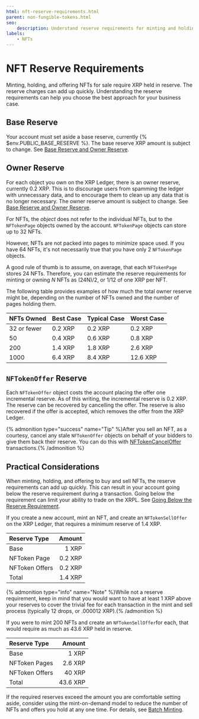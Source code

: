 ```yaml
---
html: nft-reserve-requirements.html
parent: non-fungible-tokens.html
seo:
    description: Understand reserve requirements for minting and holding NFTs.
labels:
    - NFTs
---
```

# NFT Reserve Requirements

Minting, holding, and offering NFTs for sale require XRP held in reserve. The reserve charges can add up quickly. Understanding the reserve requirements can help you choose the best approach for your business case.

## Base Reserve

Your account must set aside a base reserve, currently {% $env.PUBLIC_BASE_RESERVE %}. The base reserve XRP amount is subject to change. See [Base Reserve and Owner Reserve](../../accounts/reserves.md#base-reserve-and-owner-reserve).

## Owner Reserve

For each object you own on the XRP Ledger, there is an owner reserve, currently 0.2 XRP. This is to discourage users from spamming the ledger with unnecessary data, and to encourage them to clean up any data that is no longer necessary. The owner reserve amount is subject to change. See [Base Reserve and Owner Reserve](../../accounts/reserves.md#base-reserve-and-owner-reserve).

For NFTs, the _object_ does not refer to the individual NFTs, but to the `NFTokenPage` objects owned by the account. `NFTokenPage` objects can store up to 32 NFTs.

However, NFTs are not packed into pages to minimize space used. If you have 64 NFTs, it's not necessarily true that you have only 2 `NFTokenPage` objects.

A good rule of thumb is to assume, on average, that each `NFTokenPage` stores 24 NFTs.
Therefore, you can estimate the reserve requirements for minting or owning _N_ NFTs as (24N)/2, or 1/12 of one XRP per NFT.

The following table provides examples of how much the total owner reserve might be, depending on the number of NFTs owned and the number of pages holding them.

| NFTs Owned  | Best Case | Typical Case | Worst Case |
|:------------|:----------|:-------------|:-----------|
| 32 or fewer | 0.2 XRP   | 0.2 XRP      | 0.2 XRP    |
| 50          | 0.4 XRP   | 0.6 XRP      | 0.8 XRP    |
| 200         | 1.4 XRP   | 1.8 XRP      | 2.6 XRP    |
| 1000        | 6.4 XRP   | 8.4 XRP      | 12.6 XRP   |

<!-- RESERVES_REMINDER: update math if reserves change -->

## `NFTokenOffer` Reserve

Each `NFTokenOffer` object costs the account placing the offer one incremental reserve. As of this writing, the incremental reserve is 0.2 XRP. The reserve can be recovered by cancelling the offer. The reserve is also recovered if the offer is accepted, which removes the offer from the XRP Ledger.

{% admonition type="success" name="Tip" %}After you sell an NFT, as a courtesy, cancel any stale `NFTokenOffer` objects on behalf of your bidders to give them back their reserve. You can do this with [NFTokenCancelOffer](../../../references/protocol/transactions/types/nftokencanceloffer.md) transactions.{% /admonition %}

## Practical Considerations

When minting, holding, and offering to buy and sell NFTs, the reserve requirements can add up quickly. This can result in your account going below the reserve requirement during a transaction. Going below the requirement can limit your ability to trade on the XRPL. See [Going Below the Reserve Requirement](../../accounts/reserves.md#going-below-the-reserve-requirement).

If you create a new account, mint an NFT, and create an `NFTokenSellOffer` on the XRP Ledger, that requires a minimum reserve of 1.4 XRP.

| Reserve Type        | Amount  |
|:--------------------|--------:|
| Base                | 1 XRP   |
| NFToken Page        | 0.2 XRP |
| NFToken Offers      | 0.2 XRP |
| Total               | 1.4 XRP |

{% admonition type="info" name="Note" %}While not a reserve requirement, keep in mind that you would want to have at least 1 XRP above your reserves to cover the trivial fee for each transaction in the mint and sell process (typically 12 drops, or .000012 XRP).{% /admonition %}

If you were to mint 200 NFTs and create an `NFTokenSellOffer`for each, that would require as much as 43.6 XRP held in reserve.

| Reserve Type        | Amount  |
|:--------------------|--------:|
| Base                | 1 XRP   |
| NFToken Pages       | 2.6 XRP |
| NFToken Offers      | 40 XRP  |
| Total               | 43.6 XRP |

If the required reserves exceed the amount you are comfortable setting aside, consider using the mint-on-demand model to reduce the number of NFTs and offers you hold at any one time. For details, see [Batch Minting](batch-minting.md).
